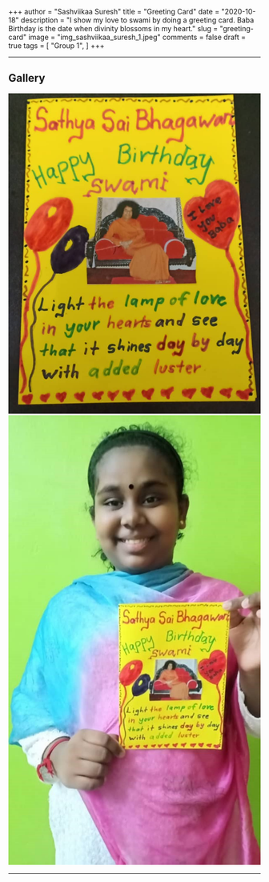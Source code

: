 +++
author = "Sashviikaa Suresh"
title = "Greeting Card"
date = "2020-10-18"
description = "I show my love to swami by doing a greeting card. Baba Birthday is the date when divinity blossoms in my heart."
slug = "greeting-card"
image = "img_sashviikaa_suresh_1.jpeg"
comments = false
draft = true
tags = [
    "Group 1",
]
+++

---

## Gallery

![](img_sashviikaa_suresh_1.jpeg) ![](img_sashviikaa_suresh_2.jpeg)

---
